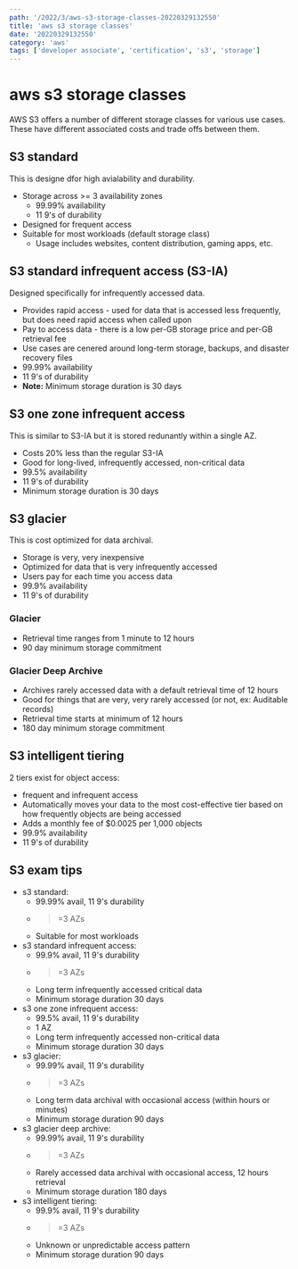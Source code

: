 ```yaml
---
path: '/2022/3/aws-s3-storage-classes-20220329132550'
title: 'aws s3 storage classes'
date: '20220329132550'
category: 'aws'
tags: ['developer associate', 'certification', 's3', 'storage']
---
```


# aws s3 storage classes
AWS S3 offers a number of different storage classes for various use cases. These have
different associated costs and trade offs between them.

## S3 standard
This is designe dfor high avialability and durability.
* Storage across >= 3 availability zones
    * 99.99% availability
    * 11 9's of durability
* Designed for frequent access
* Suitable for most workloads (default storage class)
    * Usage includes websites, content distribution, gaming apps, etc.

## S3 standard infrequent access (S3-IA)
Designed specifically for infrequently accessed data.
* Provides rapid access - used for data that is accessed less frequently, but
does need rapid access when called upon
* Pay to access data - there is a low per-GB storage price and per-GB retrieval fee
* Use cases are cenered around long-term storage, backups, and disaster recovery files
* 99.99% availability
* 11 9's of durability
* **Note:** Minimum storage duration is 30 days

## S3 one zone infrequent access
This is similar to S3-IA but it is stored redunantly within a single AZ.
* Costs 20% less than the regular S3-IA
* Good for long-lived, infrequently accessed, non-critical data
* 99.5% availability
* 11 9's of durability
* Minimum storage duration is 30 days

## S3 glacier
This is cost optimized for data archival.
* Storage is very, very inexpensive
* Optimized for data that is very infrequently accessed
* Users pay for each time you access data
* 99.9% availability
* 11 9's of durability

### Glacier
* Retrieval time ranges from 1 minute to 12 hours
* 90 day minimum storage commitment

### Glacier Deep Archive
* Archives rarely accessed data with a default retrieval time of 12 hours
* Good for things that are very, very rarely accessed (or not, ex: Auditable records)
* Retrieval time starts at minimum of 12 hours
* 180 day minimum storage commitment

## S3 intelligent tiering
2 tiers exist for object access:
* frequent and infrequent access
* Automatically moves your data to the most cost-effective tier based on how frequently
objects are being accessed
* Adds a monthly fee of $0.0025 per 1,000 objects
* 99.9% availability
* 11 9's of durability

## S3 exam tips

* s3 standard:
    * 99.99% avail, 11 9's durability
    * >=3 AZs
    * Suitable for most workloads
* s3 standard infrequent access:
    * 99.9% avail, 11 9's durability
    * >=3 AZs
    * Long term infrequently accessed critical data
    * Minimum storage duration 30 days
* s3 one zone infrequent access:
    * 99.5% avail, 11 9's durability
    * 1 AZ
    * Long term infrequently accessed non-critical data
    * Minimum storage duration 30 days
* s3 glacier:
    * 99.99% avail, 11 9's durability
    * >=3 AZs
    * Long term data archival with occasional access (within hours or minutes)
    * Minimum storage duration 90 days
* s3 glacier deep archive:
    * 99.99% avail, 11 9's durability
    * >=3 AZs
    * Rarely accessed data archival with occasional access, 12 hours retrieval
    * Minimum storage duration 180 days
* s3 intelligent tiering:
    * 99.9% avail, 11 9's durability
    * >=3 AZs
    * Unknown or unpredictable access pattern
    * Minimum storage duration 90 days

